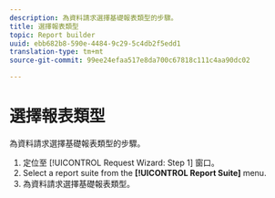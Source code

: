 ```yaml
---
description: 為資料請求選擇基礎報表類型的步驟。
title: 選擇報表類型
topic: Report builder
uuid: ebb682b8-590e-4484-9c29-5c4db2f5edd1
translation-type: tm+mt
source-git-commit: 99ee24efaa517e8da700c67818c111c4aa90dc02

---
```



# 選擇報表類型

為資料請求選擇基礎報表類型的步驟。

1. 定位至 [!UICONTROL Request Wizard: Step 1] 窗口。
1. Select a report suite from the **[!UICONTROL Report Suite]** menu.
1. 為資料請求選擇基礎報表類型。
